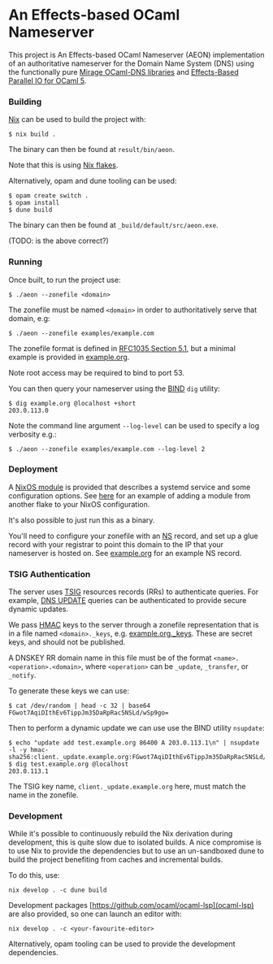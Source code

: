 
# An Effects-based OCaml Nameserver

This project is An Effects-based OCaml Nameserver (AEON) implementation of an authoritative nameserver for the Domain Name System (DNS) using the functionally pure [Mirage OCaml-DNS libraries](https://github.com/mirage/ocaml-dns) and [Effects-Based Parallel IO for OCaml 5](https://github.com/ocaml-multicore/eio).

### Building

[Nix](https://nixos.org) can be used to build the project with:

```
$ nix build .
```

The binary can then be found at `result/bin/aeon`.

Note that this is using [Nix flakes](https://nixos.org/manual/nix/stable/command-ref/new-cli/nix3-flake.html).

Alternatively, opam and dune tooling can be used:
```
$ opam create switch .
$ opam install
$ dune build
```

The binary can then be found at `_build/default/src/aeon.exe`.

(TODO: is the above correct?)

### Running

Once built, to run the project use:

```
$ ./aeon --zonefile <domain>
```

The zonefile must be named `<domain>` in order to authoritatively serve that domain, e.g:
```
$ ./aeon --zonefile examples/example.com
```

The zonefile format is defined in [RFC1035 Section 5.1](https://datatracker.ietf.org/doc/html/rfc1035#section-5.1), but a minimal example is provided in [example.org](./example/example.org).

Note root access may be required to bind to port 53.

You can then query your nameserver using the [BIND](https://www.isc.org/bind/) `dig` utility:
```
$ dig example.org @localhost +short
203.0.113.0
```

Note the command line argument `--log-level` can be used to specify a log verbosity e.g.:
```
$ ./aeon --zonefile examples/example.com --log-level 2
```

### Deployment

A [NixOS module](https://nixos.org/manual/nixos/stable/index.html#sec-writing-modules) is provided that describes a systemd service and some configuration options. See [here](https://www.tweag.io/blog/2020-07-31-nixos-flakes/#adding-modules-from-third-party-flakes) for an example of adding a module from another flake to your NixOS configuration.

It's also possible to just run this as a binary.

You'll need to configure your zonefile with an [NS](https://www.ietf.org/rfc/rfc1035.html#section-3.3.11) record, and set up a glue record with your registrar to point this domain to the IP that your nameserver is hosted on. See [example.org](./example/example.org) for an example NS record.

### TSIG Authentication

The server uses [TSIG](https://www.rfc-editor.org/rfc/rfc2845) resources records (RRs) to authenticate queries. For example, [DNS UPDATE](https://www.rfc-editor.org/rfc/rfc2136) queries can be authenticated to provide secure dynamic updates.

We pass [HMAC](https://www.rfc-editor.org/rfc/rfc2104) keys to the server through a zonefile representation that is in a file named `<domain>._keys`, e.g. [example.org._keys](./example/example.org._keys). These are secret keys, and should not be published.

A DNSKEY RR domain name in this file must be of the format `<name>.<operation>.<domain>`, where `<operation>` can be `_update`, `_transfer`, or `_notify`.

To generate these keys we can use:
```
$ cat /dev/random | head -c 32 | base64
FGwot7AqiDIthEv6TippJm35DaRpRac5NSLd/wSp9go=
```

Then to perform a dynamic update we can use use the BIND utility `nsupdate`:
```
$ echo "update add test.example.org 86400 A 203.0.113.1\n" | nsupdate -l -y hmac-sha256:client._update.example.org:FGwot7AqiDIthEv6TippJm35DaRpRac5NSLd/wSp9go=
$ dig test.example.org @localhost
203.0.113.1
```

The TSIG key name, `client._update.example.org` here, must match the name in the zonefile.

### Development

While it's possible to continuously rebuild the Nix derivation during development, this is quite slow due to isolated builds. A nice compromise is to use Nix to provide the dependencies but to use an un-sandboxed dune to build the project benefiting from caches and incremental builds.

To do this, use:
```
nix develop . -c dune build
```

Development packages [https://github.com/ocaml/ocaml-lsp](ocaml-lsp) are also provided, so one can launch an editor with:
```
nix develop . -c <your-favourite-editor>
```

Alternatively, opam tooling can be used to provide the development dependencies.
